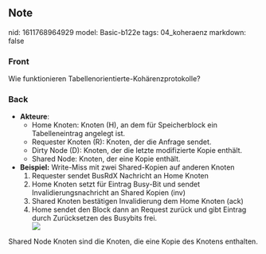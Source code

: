 ## Note
nid: 1611768964929
model: Basic-b122e
tags: 04_koheraenz
markdown: false

### Front
Wie funktionieren Tabellenorientierte-Kohärenzprotokolle?

### Back
<ul>
  <li>
    <strong>Akteure</strong>:
    <ul>
      <li>Home Knoten: Knoten (H), an dem für Speicherblock ein
      Tabelleneintrag angelegt ist.
      <li>Requester Knoten (R): Knoten, der die Anfrage sendet.
      <li>Dirty Node (D): Knoten, der die letzte modifizierte Kopie
      enthält.
      <li>Shared Node: Knoten, der eine Kopie enthält.
    </ul>
  <li>
    <strong>Beispiel:</strong> Write-Miss mit zwei Shared-Kopien
    auf anderen Knoten
    <ol>
      <li>
        <div>
          Requester sendet BusRdX Nachricht an Home Knoten
        </div>
      <li>
        <div>
          Home Knoten setzt für Eintrag Busy-Bit und sendet
          Invalidierungsnachricht an Shared Kopien (inv)
        </div>
      <li>
        <div>
          Shared Knoten bestätigen Invalidierung dem Home Knoten
          (ack)
        </div>
      <li>
        <div>
          Home sendet den Block dann an Request zurück und gibt
          Eintrag durch Zurücksetzen des Busybits frei.
        </div>
        <div><img src="Untitled.png"></div>
    </ol>
</ul>Shared Node Knoten sind die Knoten, die eine Kopie des Knotens
enthalten.
